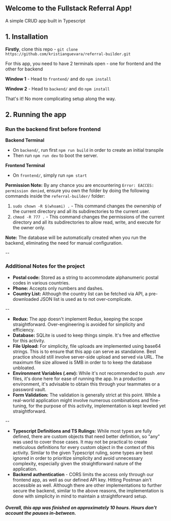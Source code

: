 
## Welcome to the Fullstack Referral App!
A simple CRUD app built in Typescript

## 1. Installation

**Firstly**, clone this repo - `git clone https://github.com/kristianguevara/referral-builder.git`

For this app, you need to have 2 terminals open - one for frontend and the other for backend

**Window 1** - Head to `frontend/` and do `npm install`

**Window 2** - Head to `backend/` and do `npm install`

That's it! No more complicating setup along  the way. 


## 2. Running the app

### Run the backend first before frontend

**Backend Terminal**
- On `backend/`, run first `npm run build` in order to create an initial transpile
- Then run `npm run dev` to boot the server.

**Frontend Terminal**
- On `frontend/`, simply run `npm start`

**Permission Note:** By any chance you are encountering `Error: EACCES: permission denied`, ensure you own the folder by doing the following commands inside the `referral-builder/` folder:
1. `sudo chown -R $(whoami) .` - This command changes the ownership of the current directory and all its subdirectories to the current user.
2. `chmod -R 777 .` - This command changes the permissions of the current directory and all its subdirectories to allow read, write, and execute for the owner only.


**Note:** The database will be automatically created when you run the backend, eliminating the need for manual configuration.

--

### Additional Notes for the project

-  **Postal code:** Stored as a string to accommodate alphanumeric postal codes in various countries.
-  **Phone:** Accepts only numbers and dashes.
-  **Country List:** Although the country list can be fetched via API, a pre-downloaded JSON list is used as to not over-complicate.

--

-  **Redux:** The app doesn't implement Redux, keeping the scope straightforward. Over-engineering is avoided for simplicity and efficiency.
-  **Database:** SQLite is used to keep things simple. It's free and effective for this activity.
-  **File Upload:** For simplicity, file uploads are implemented using base64 strings. This is to ensure that this app can serve as standalone. Best practice should still involve server-side upload and served via URL. The maximum file size allowed is 5MB in order to to keep the database unbloated.
-  **Environment Variables (.env):** While it's not recommended to push .env files, it's done here for ease of running the app. In a production environment, it's advisable to obtain this through your teammates or a password vault.
- **Form Validation:** The validation is generally strict at this point. While a real-world application might involve numerous combinations and fine-tuning, for the purpose of this activity, implementation is kept leveled yet straightforward.


--
- **Typescript Definitions and TS Rulings:** While most types are fully defined, there are custom objects that need better definition, so "any" was used to cover those cases. It may not be practical to create meticulous definitions for every custom object in the context of this activity. Similar to the given Typescript ruling, some types are best ignored in order to prioritize simplicity and avoid unnecessary complexity, especially given the straightforward nature of the application.
- **Backend authentication** - CORS limits the access only through our frontend app, as well as our defined API key. Hitting Postman ain't accessible as well. Although there are other implementations to further secure the backend, similar to the above reasons, the implementation is done with simplicity in mind to maintain a straightforward setup.


##### Overall, this app was finished on approximately 10 hours. Hours don't account the pauses in-between.